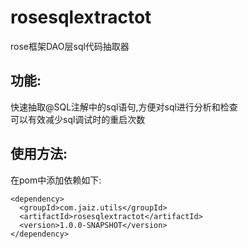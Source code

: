 # rosesqlextractot
rose框架DAO层sql代码抽取器

## 功能:
快速抽取@SQL注解中的sql语句,方便对sql进行分析和检查  
可以有效减少sql调试时的重启次数

## 使用方法:
在pom中添加依赖如下:  
```
<dependency>
  <groupId>com.jaiz.utils</groupId>
  <artifactId>rosesqlextractot</artifactId>
  <version>1.0.0-SNAPSHOT</version>
</dependency>
```

